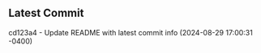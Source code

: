 
## Latest Commit
cd123a4 - Update README with latest commit info (2024-08-29 17:00:31 -0400) <Yunxi-Zhou>
